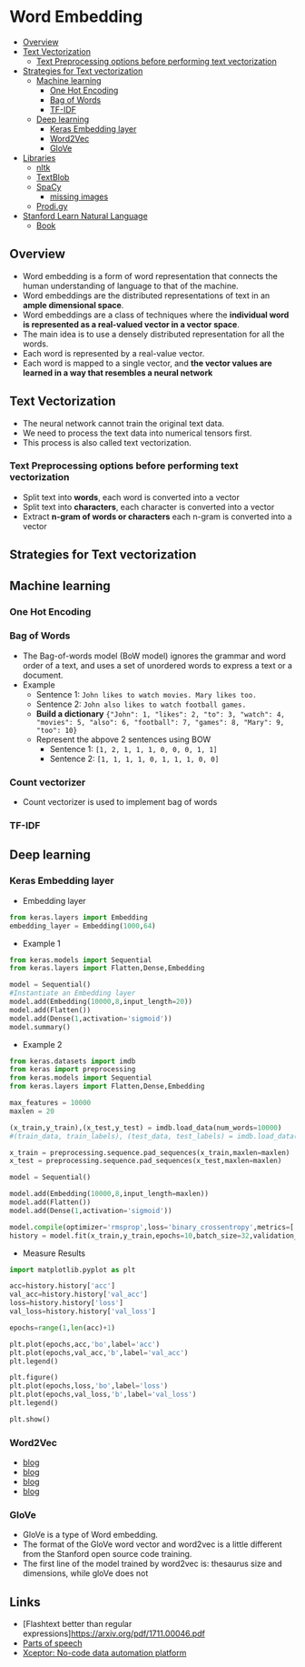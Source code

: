
# Word Embedding
- [Overview](#overview)
- [Text Vectorization](#text-vectorization)
  - [Text Preprocessing options before performing text vectorization](#text-preprocessing-options-for-before-performing-text-vectorization)
- [Strategies for Text vectorization](#strategies-for-text-vectorization)
  - [Machine learning](#machine-learning)
    - [One Hot Encoding](#one-hot-encoding)
    - [Bag of Words](#bag-of-words)
    - [TF-IDF](#tf-idf)
  - [Deep learning](#deep-learning)
    - [Keras Embedding layer](#keras-embedding-layer)
    - [Word2Vec](#word2vec)
    - [GloVe](#gloVe)
- [Libraries](#libraries)
  - [nltk](https://www.nltk.org/)
  - [TextBlob](https://colab.research.google.com/drive/11PEnYPnmi0eS9wVOXn1lSfiTxFUvUYNi?usp=sharing)
  - [SpaCy](https://colab.research.google.com/drive/1IRfOFBQ5N6_m0cMgmkzagtfCACrf8sxJ?usp=sharing)
    - [missing images](https://drive.google.com/drive/folders/1HL7EiZlpOloAlRI8Mm2jr-x9r2jqM11H)
  - [Prodi.gy](https://prodi.gy/)
- [Stanford Learn Natural Language](https://web.stanford.edu/~jurafsky/slp3/)
  - [Book](https://web.stanford.edu/~jurafsky/slp3/ed3book_jan122022.pdf)

## Overview
- Word embedding is a form of word representation that connects the human understanding of language to that of the machine. 
- Word embeddings are the distributed representations of text in an **ample dimensional space**. 
- Word embeddings are a class of techniques where the **individual word is represented as a real-valued vector in a vector space**. 
- The main idea is to use a densely distributed representation for all the words. 
- Each word is represented by a real-value vector. 
- Each word is mapped to a single vector, and **the vector values are learned in a way that resembles a neural network**

## Text Vectorization
- The neural network cannot train the original text data. 
- We need to process the text data into numerical tensors first. 
- This process is also called text vectorization.

### Text Preprocessing options before performing text vectorization
- Split text into **words**, each word is converted into a vector
- Split text into **characters**, each character is converted into a vector
- Extract **n-gram of words or characters** each n-gram is converted into a vector

## Strategies for Text vectorization
## Machine learning
### One Hot Encoding
### Bag of Words
- The Bag-of-words model (BoW model) ignores the grammar and word order of a text, and uses a set of unordered words to express a text or a document.
- Example
  - Sentence 1: `John likes to watch movies. Mary likes too.`
  - Sentence 2: `John also likes to watch football games.`
  - **Build a dictionary**
    `{"John": 1, "likes": 2, "to": 3, "watch": 4, "movies": 5, "also": 6, "football": 7, "games": 8, "Mary": 9, "too": 10}`
  - Represent the abpove 2 sentences using BOW
    - Sentence 1: `[1, 2, 1, 1, 1, 0, 0, 0, 1, 1]`
    - Sentence 2: `[1, 1, 1, 1, 0, 1, 1, 1, 0, 0]`

### Count vectorizer
- Count vectorizer is used to implement bag of words
### TF-IDF
## Deep learning
### Keras Embedding layer
- Embedding layer
```python
from keras.layers import Embedding
embedding_layer = Embedding(1000,64)
```
- Example 1
```python
from keras.models import Sequential
from keras.layers import Flatten,Dense,Embedding

model = Sequential()
#Instantiate an Embedding layer
model.add(Embedding(10000,8,input_length=20))
model.add(Flatten())
model.add(Dense(1,activation='sigmoid'))
model.summary()
```
- Example 2
```python
from keras.datasets import imdb
from keras import preprocessing
from keras.models import Sequential
from keras.layers import Flatten,Dense,Embedding

max_features = 10000
maxlen = 20

(x_train,y_train),(x_test,y_test) = imdb.load_data(num_words=10000)
#(train_data, train_labels), (test_data, test_labels) = imdb.load_data(num_words=10000)

x_train = preprocessing.sequence.pad_sequences(x_train,maxlen=maxlen)
x_test = preprocessing.sequence.pad_sequences(x_test,maxlen=maxlen)

model = Sequential()

model.add(Embedding(10000,8,input_length=maxlen))
model.add(Flatten())
model.add(Dense(1,activation='sigmoid'))

model.compile(optimizer='rmsprop',loss='binary_crossentropy',metrics=['acc'])
history = model.fit(x_train,y_train,epochs=10,batch_size=32,validation_split=0.2,verbose=1)
```
- Measure Results
```python
import matplotlib.pyplot as plt

acc=history.history['acc']
val_acc=history.history['val_acc']
loss=history.history['loss']
val_loss=history.history['val_loss']

epochs=range(1,len(acc)+1)

plt.plot(epochs,acc,'bo',label='acc')
plt.plot(epochs,val_acc,'b',label='val_acc')
plt.legend()

plt.figure()
plt.plot(epochs,loss,'bo',label='loss')
plt.plot(epochs,val_loss,'b',label='val_loss')
plt.legend()

plt.show()
```
### Word2Vec
- [blog](https://israelg99.github.io/2017-03-23-Word2Vec-Explained/)
- [blog](https://jalammar.github.io/illustrated-word2vec/)
- [blog](https://builtin.com/machine-learning/nlp-word2vec-python)
- [blog](https://radimrehurek.com/gensim/models/word2vec.html)
### GloVe
- GloVe is a type of Word embedding. 
- The format of the GloVe word vector and word2vec is a little different from the Stanford open source code training. 
- The first line of the model trained by word2vec is: thesaurus size and dimensions, while gloVe does not
## Links
- [Flashtext better than regular expressions]https://arxiv.org/pdf/1711.00046.pdf
- [Parts of speech](https://sites.google.com/site/partofspeechhelp/)
- [Xceptor: No-code data automation platform](https://www.xceptor.com/)
